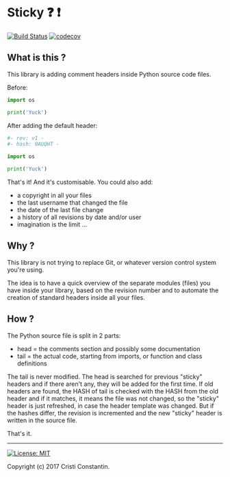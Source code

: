 
# Sticky :question: :exclamation:
[![Build Status](https://travis-ci.org/croqaz/Sticky.svg?branch=master)](https://travis-ci.org/croqaz/Sticky) [![codecov](https://codecov.io/gh/croqaz/Sticky/branch/master/graph/badge.svg)](https://codecov.io/gh/croqaz/Sticky)

## What is this ?

This library is adding comment headers inside Python source code files.

Before:

```python
import os

print('Yuck')
```

After adding the default header:

```python
#- rev: v1 -
#- hash: 9AUQHT -

import os

print('Yuck')
```

That's it! And it's customisable. You could also add:

* a copyright in all your files
* the last username that changed the file
* the date of the last file change
* a history of all revisions by date and/or user
* imagination is the limit ...

## Why ?

This library is not trying to replace Git, or whatever version control system you're using.

The idea is to have a quick overview of the separate modules (files) you have inside your library, based on the revision number and to automate the creation of standard headers inside all your files.

## How ?

The Python source file is split in 2 parts:

* head = the comments section and possibly some documentation
* tail = the actual code, starting from imports, or function and class definitions

The tail is never modified.
The head is searched for previous "sticky" headers and if there aren't any, they will be added for the first time.
If old headers are found, the HASH of tail is checked with the HASH from the old header and if it matches, it means the file was not changed, so the "sticky" header is just refreshed, in case the header template was changed.
But if the hashes differ, the revision is incremented and the new "sticky" header is written in the source file.

That's it.

---

[![License: MIT](https://img.shields.io/badge/License-MIT-green.svg)](https://opensource.org/licenses/MIT)

Copyright (c) 2017 Cristi Constantin.
